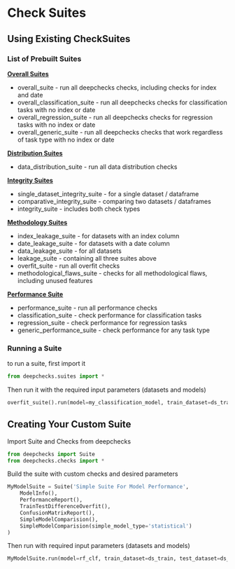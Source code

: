 <!--
  ~ ----------------------------------------------------------------------------
  ~ Copyright (C) 2021 Deepchecks (https://www.deepchecks.com)
  ~
  ~ This file is part of Deepchecks.
  ~ Deepchecks is distributed under the terms of the GNU Affero General
  ~ Public License (version 3 or later).
  ~ You should have received a copy of the GNU Affero General Public License
  ~ along with Deepchecks.  If not, see <http://www.gnu.org/licenses/>.
  ~ ----------------------------------------------------------------------------
  ~
-->
# Check Suites

## Using Existing CheckSuites

### List of Prebuilt Suites

[**Overall Suites**](./overall.py)

  - overall_suite - run all deepchecks checks, including checks for index and date
  - overall_classification_suite - run all deepchecks checks for classification tasks with no index or date
  - overall_regression_suite - run all deepchecks checks for regression tasks with no index or date
  - overall_generic_suite - run all deepchecks checks that work regardless of task type with no index or date

[**Distribution Suites**](./distribution.py)

  - data_distribution_suite - run all data distribution checks

[**Integrity Suites**](./integrity.py)

  - single_dataset_integrity_suite - for a single dataset / dataframe
  - comparative_integrity_suite - comparing two datasets / dataframes
  - integrity_suite - includes both check types 

[**Methodology Suites**](./methodology.py)
  - index_leakage_suite - for datasets with an index column
  - date_leakage_suite - for datasets with a date column
  - data_leakage_suite  - for all datasets
  - leakage_suite - containing all three suites above
  - overfit_suite - run all overfit checks
  - methodological_flaws_suite - checks for all methodological flaws, including unused features
  
[**Performance Suite**](./performance.py)
  - performance_suite - run all performance checks
  - classification_suite - check performance for classification tasks
  - regression_suite - check performance for regression tasks
  - generic_performance_suite - check performance for any task type

### Running a Suite
to run a suite, first import it

```python
from deepchecks.suites import *
```
Then run it with the required input parameters (datasets and models)
```python
overfit_suite().run(model=my_classification_model, train_dataset=ds_train, test_dataset=ds_test)
```

## Creating Your Custom Suite

Import Suite and Checks from deepchecks

```python
from deepchecks import Suite
from deepchecks.checks import *
```
Build the suite with custom checks and desired parameters
```python
MyModelSuite = Suite('Simple Suite For Model Performance',
    ModelInfo(),
    PerformanceReport(),
    TrainTestDifferenceOverfit(),
    ConfusionMatrixReport(),
    SimpleModelComparision(),
    SimpleModelComparision(simple_model_type='statistical')
)
```
Then run with required input parameters (datasets and models)
```python
MyModelSuite.run(model=rf_clf, train_dataset=ds_train, test_dataset=ds_test, check_datasets_policy='both')
```